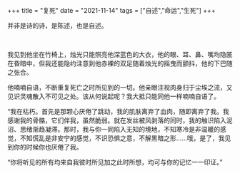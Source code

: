 +++
title = "复死"
date = "2021-11-14"
tags = ["自述","命运","生死"]
+++

并非是诗的诗，是陈述，也是自述。

<!--more-->
<br>

我见到他坐在竹椅上，烛光只能照亮他深蓝色的大衣，他的眼、耳、鼻、嘴均隐匿在昏暗中，但我还能隐约注意到他赤裸的双足随着烛光的摇曳而颤抖，他的下巴随之张合。

他喃喃自语，不断重复死亡之时所见到的一切。他亲眼注视肉身归于尘埃之流，又见识灵魂散入不可见之处。该从何说起呢？我大抵只能同他一样喃喃自语了。

“我在枯朽。首先是那颗心厌倦了跳动，我的肌肤离弃了血肉，随即离弃了我。我感谢我的骨骼，它们伴我，虽然脆弱。就在发丝被风剥落的同时，我的触识陷入泥沼、思绪渐趋凝滞。那时，我与你一同陷入无知的境地，不知寒冷是非温暖的感觉，不知慌乱是非安宁的感觉，不识恐惧之意，不解黑暗之形......哦，是了，我见到你的时候你也厌倦了我。

“你将听见的所有均来自我彼时所见加之此时所想，均可与你的记忆一一印证。”